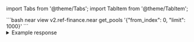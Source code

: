 import Tabs from '@theme/Tabs';
import TabItem from '@theme/TabItem';

<Tabs groupId="dex-tabs" className="file-tabs">

<TabItem value="Ref Finance" label="Ref Finance">
```bash
near view v2.ref-finance.near get_pools '{"from_index": 0, "limit": 1000}'
```

<details>
<summary>Example response</summary>
<p>

```bash
[
  {
    pool_kind: 'SIMPLE_POOL',
    token_account_ids: [ 'token.skyward.near', 'wrap.near' ],
    amounts: [ '51865812079751349630100', '6254162663147994789053210138' ],
    total_fee: 30,
    shares_total_supply: '1305338644973934698612124055',
    amp: 0
  },
  {
    pool_kind: 'SIMPLE_POOL',
    token_account_ids: [
      'c02aaa39b223fe8d0a0e5c4f27ead9083c756cc2.factory.bridge.near',
      'wrap.near'
    ],
    amounts: [ '783621938569399817', '1100232280852443291118200599' ],
    total_fee: 30,
    shares_total_supply: '33923015415693335344747628',
    amp: 0
  }
]
```

</p>

</details>
</TabItem>

</Tabs>